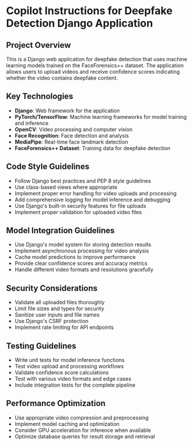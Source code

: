 # Copilot Instructions for Deepfake Detection Django Application

<!-- Use this file to provide workspace-specific custom instructions to Copilot. For more details, visit https://code.visualstudio.com/docs/copilot/copilot-customization#_use-a-githubcopilotinstructionsmd-file -->

## Project Overview
This is a Django web application for deepfake detection that uses machine learning models trained on the FaceForensics++ dataset. The application allows users to upload videos and receive confidence scores indicating whether the video contains deepfake content.

## Key Technologies
- **Django**: Web framework for the application
- **PyTorch/TensorFlow**: Machine learning frameworks for model training and inference
- **OpenCV**: Video processing and computer vision
- **Face Recognition**: Face detection and analysis
- **MediaPipe**: Real-time face landmark detection
- **FaceForensics++ Dataset**: Training data for deepfake detection

## Code Style Guidelines
- Follow Django best practices and PEP 8 style guidelines
- Use class-based views where appropriate
- Implement proper error handling for video uploads and processing
- Add comprehensive logging for model inference and debugging
- Use Django's built-in security features for file uploads
- Implement proper validation for uploaded video files

## Model Integration Guidelines
- Use Django's model system for storing detection results
- Implement asynchronous processing for video analysis
- Cache model predictions to improve performance
- Provide clear confidence scores and accuracy metrics
- Handle different video formats and resolutions gracefully

## Security Considerations
- Validate all uploaded files thoroughly
- Limit file sizes and types for security
- Sanitize user inputs and file names
- Use Django's CSRF protection
- Implement rate limiting for API endpoints

## Testing Guidelines
- Write unit tests for model inference functions
- Test video upload and processing workflows
- Validate confidence score calculations
- Test with various video formats and edge cases
- Include integration tests for the complete pipeline

## Performance Optimization
- Use appropriate video compression and preprocessing
- Implement model caching and optimization
- Consider GPU acceleration for inference when available
- Optimize database queries for result storage and retrieval
